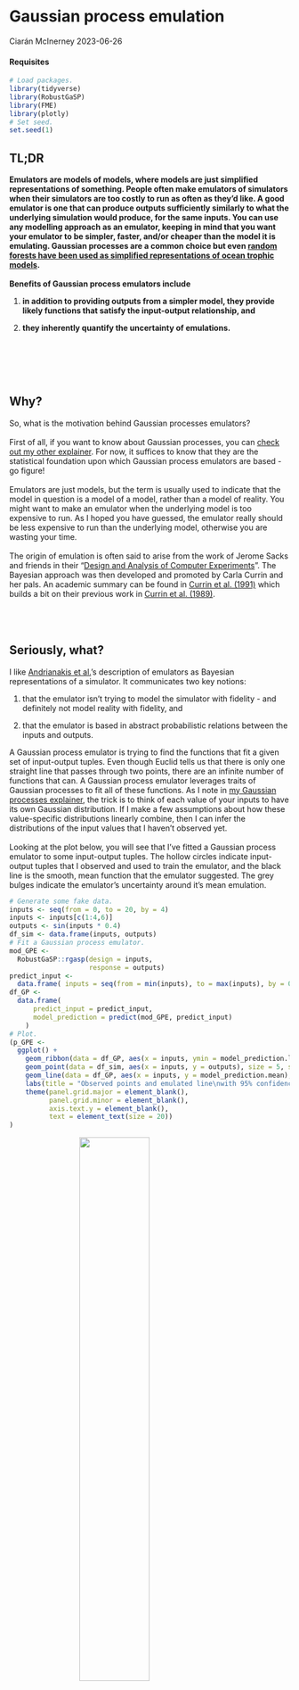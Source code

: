 Gaussian process emulation
================
Ciarán McInerney
2023-06-26

#### Requisites

``` r
# Load packages.
library(tidyverse)
library(RobustGaSP)
library(FME)
library(plotly)
# Set seed.
set.seed(1)
```

## TL;DR

**Emulators are models of models, where models are just simplified
representations of something. People often make emulators of simulators
when their simulators are too costly to run as often as they’d like. A
good emulator is one that can produce outputs sufficiently similarly to
what the underlying simulation would produce, for the same inputs. You
can use any modelling approach as an emulator, keeping in mind that you
want your emulator to be simpler, faster, and/or cheaper than the model
it is emulating. Gaussian processes are a common choice but even [random
forests have been used as simplified representations of ocean trophic
models](https://www.stat.colostate.edu/~hooten/papers/pdf/Hooten_etal_JABES_2011.pdf).**
<br/><br/> **Benefits of Gaussian process emulators include**

1.  **in addition to providing outputs from a simpler model, they
    provide likely functions that satisfy the input-output relationship,
    and**

2.  **they inherently quantify the uncertainty of emulations.**

<br/><br/> <br/><br/>

## Why?

So, what is the motivation behind Gaussian processes emulators?
<br/><br/> First of all, if you want to know about Gaussian processes,
you can [check out my other
explainer](https://github.com/ciaranmci/SoMaS). For now, it suffices to
know that they are the statistical foundation upon which Gaussian
process emulators are based - go figure! <br/><br/> Emulators are just
models, but the term is usually used to indicate that the model in
question is a model of a model, rather than a model of reality. You
might want to make an emulator when the underlying model is too
expensive to run. As I hoped you have guessed, the emulator really
should be less expensive to run than the underlying model, otherwise you
are wasting your time. <br/><br/> The origin of emulation is often said
to arise from the work of Jerome Sacks and friends in their “[Design and
Analysis of Computer
Experiments](https://sci-hub.wf/https://www.jstor.org/stable/2245858)”.
The Bayesian approach was then developed and promoted by Carla Currin
and her pals. An academic summary can be found in [Currin et
al. (1991)](https://sci-hub.wf/https://www.jstor.org/stable/2290511)
which builds a bit on their previous work in [Currin et
al. (1989)](https://technicalreports.ornl.gov/cpr/rpt/6863.pdf).
<br/><br/> <br/><br/>

## Seriously, what?

I like [Andrianakis et
al.](https://journals.plos.org/ploscompbiol/article/file?id=10.1371/journal.pcbi.1003968&type=printable)’s
description of emulators as Bayesian representations of a simulator. It
communicates two key notions:

1.  that the emulator isn’t trying to model the simulator with
    fidelity - and definitely not model reality with fidelity, and

2.  that the emulator is based in abstract probabilistic relations
    between the inputs and outputs.

A Gaussian process emulator is trying to find the functions that fit a
given set of input-output tuples. Even though Euclid tells us that there
is only one straight line that passes through two points, there are an
infinite number of functions that can. A Gaussian process emulator
leverages traits of Gaussian processes to fit all of these functions. As
I note in [my Gaussian processes
explainer](https://github.com/ciaranmci/SoMaS), the trick is to think of
each value of your inputs to have its own Gaussian distribution. If I
make a few assumptions about how these value-specific distributions
linearly combine, then I can infer the distributions of the input values
that I haven’t observed yet. <br/><br/> Looking at the plot below, you
will see that I’ve fitted a Gaussian process emulator to some
input-output tuples. The hollow circles indicate input-output tuples
that I observed and used to train the emulator, and the black line is
the smooth, mean function that the emulator suggested. The grey bulges
indicate the emulator’s uncertainty around it’s mean emulation.

``` r
# Generate some fake data.
inputs <- seq(from = 0, to = 20, by = 4)
inputs <- inputs[c(1:4,6)]
outputs <- sin(inputs * 0.4)
df_sim <- data.frame(inputs, outputs)
# Fit a Gaussian process emulator.
mod_GPE <-
  RobustGaSP::rgasp(design = inputs,
                    response = outputs)
predict_input <-
  data.frame( inputs = seq(from = min(inputs), to = max(inputs), by = 0.01))
df_GP <-
  data.frame(
      predict_input = predict_input,
      model_prediction = predict(mod_GPE, predict_input)
    )
# Plot.
(p_GPE <-
  ggplot() +
    geom_ribbon(data = df_GP, aes(x = inputs, ymin = model_prediction.lower95, ymax = model_prediction.upper95), fill = "grey70") +
    geom_point(data = df_sim, aes(x = inputs, y = outputs), size = 5, shape = 1) +
    geom_line(data = df_GP, aes(x = inputs, y = model_prediction.mean), linewidth = 1) +
    labs(title = "Observed points and emulated line\nwith 95% confidence intervals") +
    theme(panel.grid.major = element_blank(),
          panel.grid.minor = element_blank(),
          axis.text.y = element_blank(),
          text = element_text(size = 20))
)
```

<img src="GaussianProcessEmulator_explainer_files/figure-gfm/GPE-1.png" width="50%" style="display: block; margin: auto;" />
There are two things I want you take away from this plot:

1.  Note that the clouds of uncertainty disappear at the points where we
    have observed the input-output relationship, but expand in the
    regions between.

2.  Note that the cloud of uncertainty around the region of
    $12\le x \le 20$ is larger than elsewhere.

By considering these to notes, it should be clear that our emulator will
only be as good and as certain as the quality, quantity, and range of
the observations used to fit it. This is true for any model, though I’ve
heard some people talk about Gaussian process emulators as if they
magically make bad data good - perhaps because it makes for pleasant
smooth curves…sometimes. <br/><br/> So what is a Gaussian process
emulator? It is a model of a model, where the higher-level model uses
traits of Gaussian processes to provide the distributions of all
functions that satisfy our observations. Emulators are not restricted to
Gaussian processes, though. For example, [Hooten et
al.](https://www.stat.colostate.edu/~hooten/papers/pdf/Hooten_etal_JABES_2011.pdf)
use random forests as their emulator.

### …and what are covariance functions?

I discuss covariance functions in [my Gaussian processes
explainer](https://github.com/ciaranmci/SoMaS). I won’t go into too much
detail here because I find that many resources online confuse Gaussian
processes with Gaussian process emulators, and sometimes make things
worse by called them Gaussian process regressions. Covariance functions
are an fundamental attribute of Gaussian processes, but are just a
design choice for emulators - just another dial to twist and tune. My
most-succinct explanation is that covariance functions are a
hyperparameter that dictates the smoothness of your emulation by
specifying how the outputs should relate to each other. You can think of
it as specifying the correlation between adjacent and distant values on
the fitted curve. <br/><br/> One additional piece of information that
you might find useful is that the word “covariance” is sometimes swapped
for “correlation”, and they are also often called kernels, just like
those used in support vector machines. <br/><br/>

## How?

To illustrate a Gaussian process emulator, I’ll use the two-input toy
example from [Bastos and
O’Hagan](https://sci-hub.wf/10.1198/tech.2009.08019). <br/><br/> Each of
$n$ iterations, $i=(1, 2, \ldots , n)$, of the simulation takes two
real-numbered inputs, $a$ and $b$, with range between 0 and 1 inclusive,
to produce an output, $y$, according to the function

$$
y = (1-e^{-\frac{1}{2b}}) \left(\frac{2300a^3+1900a^2+2092a+60}{100a^3+500a^2+4a+20}\right)
$$

I’ll fit a Gaussian process emulator on the inputs and outputs of 20
simulations; these 20 tuples will provide the ‘train’ dataset. I’ll
assess my Gaussian process emulator on a separate set of inputs and
outputs from another 25 simulations; these 25 tuples will provide the
‘test’ dataset. The values for inputs will be selected by latin
hypercube sampling. <br/><br/> <br/><br/> Let’s crunch those numbers and
view the first few tuples of $(a, b, y)$.

``` r
# Set simulation parameters.
n_train <- 20
n_test <- 25
# Set input values.
possVals <- data.frame(min = c(0, 0), max = c(1, 1))
rownames(possVals) <- c("a", "b")
df_GPE_train <- FME::Latinhyper(possVals, n_train) %>% data.frame()
df_GPE_test <- FME::Latinhyper(possVals, n_test) %>% data.frame()
# Calculate and append output values.
df_GPE_train <-
  df_GPE_train %>%
  dplyr::mutate(
    y = 
      (
      1 - exp(-(1 / (2*b)) )
    ) *
      (
        sum( (2300*a^3), (1900*a^2), (2092*a), 60 ) /
          sum( (100*a^3), (500*a^2), (4*a), 20 )
      )
  )
df_GPE_test <-
  df_GPE_test %>%
  dplyr::mutate(
    y = 
      (
      1 - exp(-(1 / (2*b)) )
    ) *
      (
        sum( (2300*a^3), (1900*a^2), (2092*a), 60 ) /
          sum( (100*a^3), (500*a^2), (4*a), 20 )
      )
  )
# Display first few tuples of training dataset.
knitr::kable(head(df_GPE_train))
```

|         a |         b |        y |
|----------:|----------:|---------:|
| 0.4967353 | 0.3456438 | 8.865028 |
| 0.5606071 | 0.7146802 | 5.834341 |
| 0.2325837 | 0.7729533 | 5.522402 |
| 0.5062778 | 0.6666197 | 6.117646 |
| 0.0133610 | 0.8325435 | 5.234677 |
| 0.0693057 | 0.9629008 | 4.696036 |

All looks good so let’s continue. <br/><br/> I will use a Gaussian
covariance / correlation function (a.k.a. a kernel) to define how any
two given values of an input - i.e. either $a$ and $a^{\prime}$, or $b$
and $b^{\prime}$ - co-vary. If we only had a one-dimensional input, $a$,
then the Gaussian covariance function would simply be

$$
C(a, a^{\prime},\psi_{a})=exp \left( - \left( \frac{a-a^{\prime}} {\psi_{a}} \right)^2  \right)
$$

where $\psi_{a}$ is the correlation length parameter (a.k.a. the
characteristic length-scale of the process) for input $a$, which is
estimated when fitting the emulator. As the denominator of the fraction,
it scales / tempers the difference between two given values of $a$,
effectively dictating the reach of the correlation influence between
values of $a$. <br/><br/> A larger length parameter leads to a smaller
quotient being squared, which leads to a smaller correlation, for a
given difference. As you might already have inferred, the choice of the
covariance function and its parameters affect how smooth our emulator
outputs are. For example, functions are smoother if the correlation is
stronger over larger differences in the values. <br/><br/> Of course, we
have a two-dimensional input denoted by the tuple $(a_{k}, b_{k})$ so
the covariance function needs to accommodate both dimensions. Following
the particular multi-dimensional Gaussian covariance function used by
[Bastos and O’Hagan](https://sci-hub.wf/10.1198/tech.2009.08019), we get

$$
C((a, b), (a^{\prime}, b^{\prime}), (\psi_{a}, \psi_{b})) =exp \left( - \left( \frac{a-a^{\prime}} {\psi_{a}} \right)^2  - \left( \frac{b-b^{\prime}} {\psi_{b}} \right)^2\right)
$$

So, let’s fit the emulator to the predictions and see what we get.

``` r
# Fit model using 'train' data.
model <-
  DiceKriging::km(design = data.frame(df_GPE_train %>% dplyr::select(a, b)),
                  response = data.frame(y = df_GPE_train$y),
                  covtype = "gauss")
# Predict values using 'test' data.
model_predict <-
  predict(model,
          newdata = df_GPE_test %>% dplyr::select(a, b),
          type = "SK")
# Prepare plotting data.
df_GPE_predict <-
  df_GPE_test %>%
  dplyr::mutate(
    predicted_mean = model_predict$mean,
    predicted_upper95 = model_predict$upper95,
    predicted_lower95 = model_predict$lower95,
  )
df_GPE_predict <-
  dplyr::bind_rows(
    df_GPE_predict %>%
      dplyr::select(x = a, y, predicted_mean, predicted_upper95, predicted_lower95) %>%
      dplyr::mutate(group = "input a"),
    df_GPE_predict %>%
      dplyr::select(x = b, y, predicted_mean, predicted_upper95, predicted_lower95) %>%
      dplyr::mutate(group = "input b"),
    )
# Plot all ys for every x in the simulations, overlay the mean GPE prediction, 
# and overlay the 95% confidence intervals for the prediction.
(p_GPE_predict <-
  df_GPE_predict %>%
  ggplot() +
    geom_ribbon(aes(x = x, ymin = predicted_lower95, ymax = predicted_upper95), fill = "grey70") +
    geom_point(aes(x = x, y = y), size = 5, shape = 1) + # Test points.
    geom_line(aes(x = x, y = predicted_mean), linewidth = 1) + # Predicted mean.
    labs(x = "Input value", y = "Output value",
         title = "Predicted points and emulated line with 95% confidence intervals",
         subtitle = "Note how the confidence interval is so narrow that is barely visible behind the predicted mean except\nfor a few regions.") +
    facet_wrap(~group) +
    theme(panel.grid.major = element_blank(),
          panel.grid.minor = element_blank(),
          text = element_text(size = 10))
)
```

<img src="GaussianProcessEmulator_explainer_files/figure-gfm/Fit the GPE and predict with it-1.png" width="80%" style="display: block; margin: auto;" />
Rather astonishingly, the Gaussian process emulator has done a terrific
job of fitting to the observed input-output tuples. The band of
uncertainty around the mean emulation is barely visible. This showcases
how versatile Gaussian process emulators are; our complicated and
arbitrary function was easily handled. <br/><br/> The model fitted and
we got some predictions. So, what now? <br/><br/>

### But is it any good?

Just because you can, doesn’t mean you should. If we use Gaussian
process emulators, then we should evaluate how well they are emulating
the simluation of the real world, rather than just assuming that they
are representing the real-world well. Never forget that emulators are
models of models - that’s twice removed from the reality about which we
want to make inference. <br/><br/> A worthwhile read on this topic is
[Leonardo
Bastos](https://scholar.google.com/citations?user=A5VmZYMAAAAJ&hl=en&oi=sra)
and [Anthony
O’Hagan](https://scholar.google.com/citations?user=CljxR1UAAAAJ&hl=en&oi=sra)‘s
2009 paper on “[Diagnostics for Gaussian process
emulators](https://sci-hub.wf/10.1198/tech.2009.08019)”, which they
wrote during their time at University of Sheffield. The fundamental idea
is that models’ validity is usually assessed by comparing observations
to predictions, but these are one and the same for emulators. The trick
is to notice that the observations from the simulator and the
predictions from the emulator are only the same for the observations
used to ‘train’ / fit the emulator. A ‘test’ set of observations can be
provided by generating new observations from the simulator that the
emulator has never seen. Then, all that is needed is a suitable distance
measure and maybe a decision rule to indicate if the emulator is
sufficient. <br/><br/> The importance of a “suitable” distance measure
cannot be underestimated. If our simulator or our emulator output is a
smooth function, then there is dependence between successive values. Any
distance measure that assumes *independence* between observations would
not be suitable, rendering the assessment of emulator validity invalid!
<br/><br/> I particularly like [Bastos and
O’Hagan](https://sci-hub.wf/10.1198/tech.2009.08019)‘s choice of pivoted
Cholesky decomposition of the Mahalanobis distance between simulator and
emulator outputs for a given set of ’test’ inputs unseen by the emulator
during ‘training’ / fitting.

``` r
knitr::include_graphics("https://media.giphy.com/media/3oKHWa8DyEfPc3baCc/giphy.gif")
```

<img src="https://media.giphy.com/media/3oKHWa8DyEfPc3baCc/giphy.gif" width="50%" style="display: block; margin: auto;" />
<br/><br/>

Ok, that was a bit of a mouthful. To be fair, the concept is a bit of a
headful but let me try to give you the gist, in a few bullet points:

-   The Mahalanobis distance, $D_{Mahalanobis}$ , is a way of measuring
    the distance from a point to a distribution of points. This makes it
    suitable to our situation of comparing a single outcome observation
    to the posterior distribution of outcomes provided by our Gaussian
    process emulator.

-   The Mahalanobis distance makes use of [principal
    components](https://en.wikipedia.org/wiki/Principal_component),
    which enables it to handle dependence between data points. This
    makes it suitable to our situation where the simulation or emulator
    are smooth functions.

-   The Mahalanobis distance can be decomposed into the dot product of a
    vector of transformed errors, $\textbf{A}$, and its transpose,
    $\textbf{A}^T$: $D_{Mahalanobis} = A^TA$.

    -   The “error” in this case is the difference between the simulated
        and the emulated outputs using the unseen ‘test’ inputs.

    -   The errors can be transformed in variety of ways by some matrix
        $\textbf{B}$ to ensure, for example, uncorrelated elements with
        unit variances. All that matters is that
        $\textbf{A}=\textbf{B}(output_{simulation,\ 'test'}-output_{emulation,\ 'test'})$.

-   A [Cholesky
    deomposition](https://en.wikipedia.org/wiki/Cholesky_decomposition)
    of the variance of emulations gives us a computationally-efficient
    transformation matrix to use. Better still, a *pivoted* Cholesky
    decomposition sorts the pivots such that the first refers to
    emulated values with the largest variance, the second refers to
    emulated values with the second-largest, etc.

-   Bastos and O’Hagan argue that the first few pivots relate to
    (non-)homogeneity of emulations for a given input or
    non-stationarity, and the latter pivots relate to the
    appropriateness of the correlation structure we specified for our
    emulator.

-   This all makes for a decomposition and distance measure that enable
    us to distinguish the source of any poor emulation.

Bastos and O’Hagan aren’t the first to know about decomposing
Mahalanobis distances; they just leveraged insight from [Myung Geum
Kim](https://sci-hub.wf/10.1080%2F03610920008832559) some nine years
earlier. <br/><br/> What are some of the other ways to check the
emulation? if you really want to be thorough, try some of these:

-   A histogram and summary statistics of the Mahalanobis distances
    gives an idea of the distribution of emulator performance.

-   Plotting emulator errors against the index of pivots from the
    pivoted Cholesky decomposition should show a spread around 0 and
    constant variance, testing homogeneity, stationarity, and
    appropriateness of the correlation structure.

-   A run-of-the-mill Q-Q plot of the uncorrelated standardised errors
    tests our assumption that simulator outputs were Gaussian
    distributed.

-   Plotting the distribution of emulator errors against their
    respective input values tests for patterns of emulation errors for
    particular portions of the input space.

<br/><br/>

## Final thoughts and other resources

Gaussian process emulators are very versatile, can tell us the
probability of fitted functions, and give us an idea of the uncertainty
associated with its emulations. Cynically, I could say that the validity
of the emulator models is questionable given the assumptions, but many
people have found them useful, regardless, so it looks like they are
robust. <br/><br/>

### It ain’t magic

[As I noted in my explainer of Gaussian
processes](https://github.com/ciaranmci/SoMaS), they are not some sort
of magic that frees the user of difficult decisions just because it
replaces a resource-consuming simulation. These “difficult decisions”
I’m talking about are the assumptions that a method relies on. One
assumption of a Gaussian process emulator is that each point in the
simulation being emulated is Gaussian distributed and
[stationary](https://en.wikipedia.org/wiki/Stationary_process) over the
duration being simulated. This is only justified if the underlying
data-generating phenomenon is in a consistent / stable state rather than
switching between different states, or worse still, ever-changing. The
variance we observe must be due to randomness, only. <br/><br/> In the
case of climate modelling, it is arguable that the Gaussian process
emulation’s assumption of stationarity will only be valid for emulating
simulations based on stable physical laws, rather than, say, some
well-fitted-but-merely-a-proxy simulation. To ponder more about this
issue of proxy models, I highly recommend the fourth chapter of Richard
McElreath’s book “[Statistical
Rethinking](https://xcelab.net/rm/statistical-rethinking/)” or watching
[its accompanying lecture recording](https://youtu.be/tNOu-SEacNU).
<br/><br/>

### Is it normal?

I’m glad [Bastos and
O’Hagan](https://sci-hub.wf/10.1198/tech.2009.08019) note that

> “the emulator asserts that it is very unlikely for the true simulator
> output to be more than two or three predictive standard deviations
> from the predictive mean, and that it is no more likely to be above
> the predictive mean than below it”

In a world of [complex adaptive systems](https://youtu.be/GjwvsK-6640),
[black swans](https://en.wikipedia.org/wiki/Black_swan_theory), [heavy-
and long- tailed distributions](https://youtu.be/vIp1kY0H0yw), and
[scale-free distributions](https://youtu.be/pYMsI-8GsxI), are Gaussian
assumptions appropriate? The Gaussian assumptions can be checked using,
for example, Q-Q plots of the uncorrelated standardised errors and
interpretting as usual (i.e. points on the lines means good). <br/><br/>
<br/><br/>

### Resources

1.  For a good introduction to Gaussian process emulation, check our
    University of Bristol’s offer
    (<https://compass.blogs.bristol.ac.uk/2022/01/25/gaussian-process-emulation/>).

2.  [distill.pub](https://distill.pub) publications also have a blog by
    [Agnihotri and
    Batra](https://distill.pub/2020/bayesian-optimization/) on Bayesian
    optimization that references Krige’s initial work.

3.  Section 2.2 of [Bastos and
    O’Hagan](https://sci-hub.wf/10.1198/tech.2009.08019) covers other
    problems with Gaussian process emulators.
